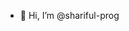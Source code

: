 - 👋 Hi, I’m @shariful-prog

<!---
shariful-prog/shariful-prog is a ✨ special ✨ repository because its `README.md` (this file) appears on your GitHub profile.
You can click the Preview link to take a look at your changes.
--->
